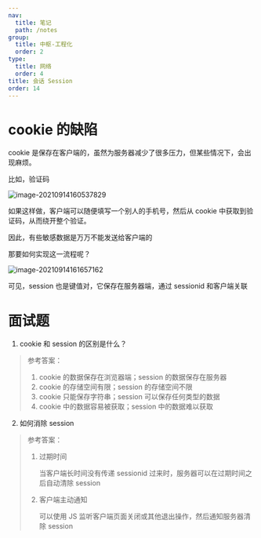 ```yaml
---
nav:
  title: 笔记
  path: /notes
group:
  title: 中枢-工程化
  order: 2
type:
  title: 网络
  order: 4
title: 会话 Session
order: 14
---
```



# cookie 的缺陷

cookie 是保存在客户端的，虽然为服务器减少了很多压力，但某些情况下，会出现麻烦。

比如，验证码

![image-20210914160537829](http://mdrs.yuanjin.tech/img/20210914160537.png)

如果这样做，客户端可以随便填写一个别人的手机号，然后从 cookie 中获取到验证码，从而绕开整个验证。

因此，有些敏感数据是万万不能发送给客户端的

那要如何实现这一流程呢？

![image-20210914161657162](http://mdrs.yuanjin.tech/img/20210914161657.png)

可见，session 也是键值对，它保存在服务器端，通过 sessionid 和客户端关联

# 面试题

1. cookie 和 session 的区别是什么？

> 参考答案：
>
> 1.  cookie 的数据保存在浏览器端；session 的数据保存在服务器
> 2.  cookie 的存储空间有限；session 的存储空间不限
> 3.  cookie 只能保存字符串；session 可以保存任何类型的数据
> 4.  cookie 中的数据容易被获取；session 中的数据难以获取

2. 如何消除 session

> 参考答案：
>
> 1. 过期时间
>
>    当客户端长时间没有传递 sessionid 过来时，服务器可以在过期时间之后自动清除 session
>
> 2. 客户端主动通知
>
>    可以使用 JS 监听客户端页面关闭或其他退出操作，然后通知服务器清除 session

